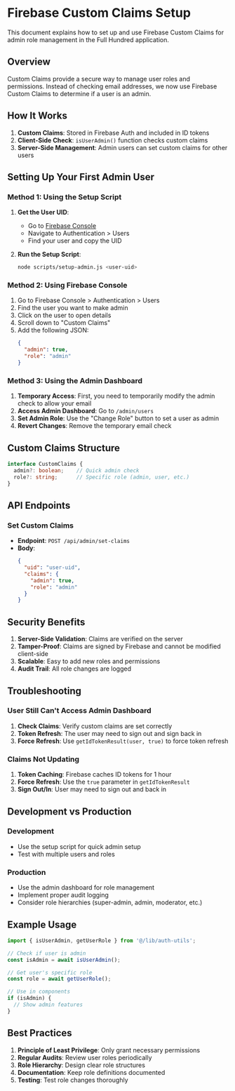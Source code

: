 # Firebase Custom Claims Setup

This document explains how to set up and use Firebase Custom Claims for admin role management in the Full Hundred application.

## Overview

Custom Claims provide a secure way to manage user roles and permissions. Instead of checking email addresses, we now use Firebase Custom Claims to determine if a user is an admin.

## How It Works

1. **Custom Claims**: Stored in Firebase Auth and included in ID tokens
2. **Client-Side Check**: `isUserAdmin()` function checks custom claims
3. **Server-Side Management**: Admin users can set custom claims for other users

## Setting Up Your First Admin User

### Method 1: Using the Setup Script

1. **Get the User UID**:
   - Go to [Firebase Console](https://console.firebase.google.com)
   - Navigate to Authentication > Users
   - Find your user and copy the UID

2. **Run the Setup Script**:
   ```bash
   node scripts/setup-admin.js <user-uid>
   ```

### Method 2: Using Firebase Console

1. Go to Firebase Console > Authentication > Users
2. Find the user you want to make admin
3. Click on the user to open details
4. Scroll down to "Custom Claims"
5. Add the following JSON:
   ```json
   {
     "admin": true,
     "role": "admin"
   }
   ```

### Method 3: Using the Admin Dashboard

1. **Temporary Access**: First, you need to temporarily modify the admin check to allow your email
2. **Access Admin Dashboard**: Go to `/admin/users`
3. **Set Admin Role**: Use the "Change Role" button to set a user as admin
4. **Revert Changes**: Remove the temporary email check

## Custom Claims Structure

```typescript
interface CustomClaims {
  admin?: boolean;    // Quick admin check
  role?: string;      // Specific role (admin, user, etc.)
}
```

## API Endpoints

### Set Custom Claims
- **Endpoint**: `POST /api/admin/set-claims`
- **Body**: 
  ```json
  {
    "uid": "user-uid",
    "claims": {
      "admin": true,
      "role": "admin"
    }
  }
  ```

## Security Benefits

1. **Server-Side Validation**: Claims are verified on the server
2. **Tamper-Proof**: Claims are signed by Firebase and cannot be modified client-side
3. **Scalable**: Easy to add new roles and permissions
4. **Audit Trail**: All role changes are logged

## Troubleshooting

### User Still Can't Access Admin Dashboard

1. **Check Claims**: Verify custom claims are set correctly
2. **Token Refresh**: The user may need to sign out and sign back in
3. **Force Refresh**: Use `getIdTokenResult(user, true)` to force token refresh

### Claims Not Updating

1. **Token Caching**: Firebase caches ID tokens for 1 hour
2. **Force Refresh**: Use the `true` parameter in `getIdTokenResult`
3. **Sign Out/In**: User may need to sign out and back in

## Development vs Production

### Development
- Use the setup script for quick admin setup
- Test with multiple users and roles

### Production
- Use the admin dashboard for role management
- Implement proper audit logging
- Consider role hierarchies (super-admin, admin, moderator, etc.)

## Example Usage

```typescript
import { isUserAdmin, getUserRole } from '@/lib/auth-utils';

// Check if user is admin
const isAdmin = await isUserAdmin();

// Get user's specific role
const role = await getUserRole();

// Use in components
if (isAdmin) {
  // Show admin features
}
```

## Best Practices

1. **Principle of Least Privilege**: Only grant necessary permissions
2. **Regular Audits**: Review user roles periodically
3. **Role Hierarchy**: Design clear role structures
4. **Documentation**: Keep role definitions documented
5. **Testing**: Test role changes thoroughly
